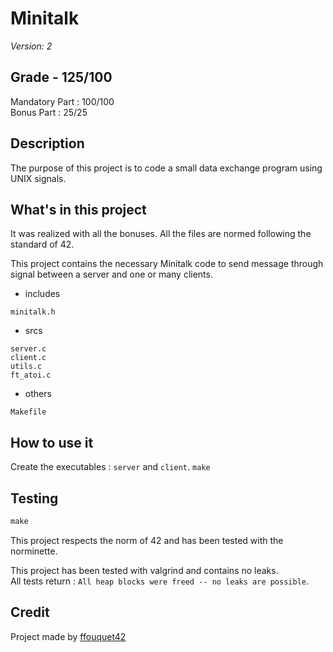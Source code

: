 # Minitalk

*Version: 2*

## Grade - 125/100

Mandatory Part : 100/100  
Bonus Part : 25/25

## Description

The purpose of this project is to code a small data exchange program using UNIX signals.

## What's in this project

It was realized with all the bonuses. All the files are normed following the standard of 42.

This project contains the necessary Minitalk code to send message through signal between a server and one or many clients.

* includes

`minitalk.h`  

* srcs

`server.c`  
`client.c`  
`utils.c`  
`ft_atoi.c`  

* others

`Makefile`  

## How to use it

Create the executables : `server` and `client`.
```make```

## Testing

```javascript
make
```

This project respects the norm of 42 and has been tested with the norminette.  

This project has been tested with valgrind and contains no leaks.  
All tests return : `All heap blocks were freed -- no leaks are possible`.  
 
## Credit

Project made by [ffouquet42](https://github.com/ffouquet42)
